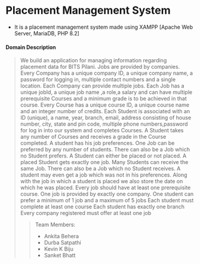 # Placement Management System
* It is a placement management system made using XAMPP [Apache Web Server, MariaDB, PHP 8.2]
#### Domain Description
> We build an application for managing information regarding placement data for BITS Pilani. Jobs are provided by companies. Every Company has a unique company ID, a unique company name, a password for logging in, multiple contact numbers and a single location. Each Company can provide multiple jobs. Each Job has a unique jobId, a unique job name ,a role,a salary and can have multiple prerequisite Courses and a minimum grade is to be achieved in that course. Every Course has a unique course ID, a unique course name and an integer number of credits.
Each Student is associated with an ID (unique), a name, year, branch, email, address consisting of house number, city, state and pin code, multiple phone numbers,password for log in into our system and completes Courses. A Student takes any number of Courses and receives a grade in the Course completed. A student has his job preferences. One Job can be preferred by any number of students. There can also be a Job which no Student prefers. A Student can either be placed or not placed. A placed Student gets exactly one job. Many Students can receive the same Job. There can also be a Job which no Student receives. A student may even get a job which was not in his preferences. Along with the job in which a student is placed we also store the date on which he was placed.
Every job should have at least one prerequisite course.
One job is provided by exactly one company.
One student can prefer a minimum of 1 job and a maximum of 5 jobs
Each student must complete at least one course
Each student has exactly one branch
Every company registered must offer at least one job
>>Team Members:
>>* Ankita Behera 
>>* Durba Satpathi 
>>* Kevin K Biju 
>>* Sanket Bhatt
